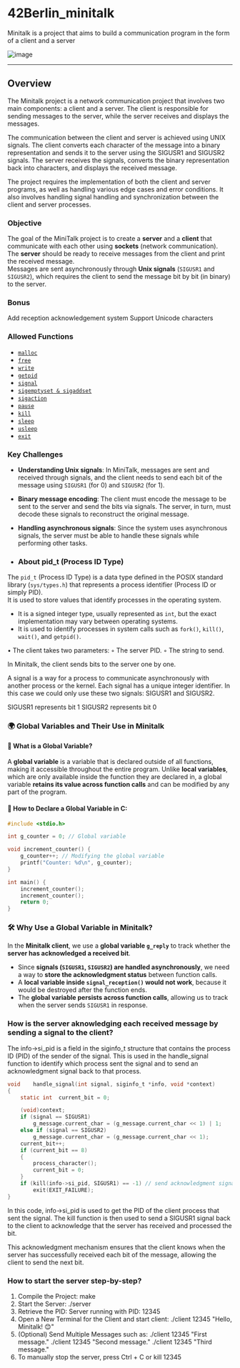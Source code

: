 # 42Berlin_minitalk
Minitalk is a project that aims to build a communication program in the form of a client and a server

![image](https://github.com/user-attachments/assets/cf3ddba3-9b89-4251-9438-4c8a201f4a7a)

---
<h2>Overview</h2>

The Minitalk project is a network communication project that involves two main components: a client and a server. The client is responsible for sending messages to the server, while the server receives and displays the messages.

The communication between the client and server is achieved using UNIX signals. The client converts each character of the message into a binary representation and sends it to the server using the SIGUSR1 and SIGUSR2 signals. The server receives the signals, converts the binary representation back into characters, and displays the received message.

The project requires the implementation of both the client and server programs, as well as handling various edge cases and error conditions. It also involves handling signal handling and synchronization between the client and server processes.

### Objective
The goal of the MiniTalk project is to create a **server** and a **client** that communicate with each other using **sockets** (network communication).  
The **server** should be ready to receive messages from the client and print the received message.  
Messages are sent asynchronously through **Unix signals** (`SIGUSR1` and `SIGUSR2`), which requires the client to send the message bit by bit (in binary) to the server.


### Bonus
Add reception acknowledgement system
Support Unicode characters

### Allowed Functions
<ul dir="auto">
<li><a href="https://man7.org/linux/man-pages/man3/free.3.html" rel="nofollow"><code>malloc</code></a></li>
<li><a href="https://man7.org/linux/man-pages/man3/free.3.html" rel="nofollow"><code>free</code></a></li>
<li><a href="https://man7.org/linux/man-pages/man2/write.2.html" rel="nofollow"><code>write</code></a></li>
<li><a href="https://man7.org/linux/man-pages/man2/getpid.2.html" rel="nofollow"><code>getpid</code></a></li>
<li><a href="https://man7.org/linux/man-pages/man2/signal.2.html" rel="nofollow"><code>signal</code></a></li>
<li><a href="https://man7.org/linux/man-pages/man3/sigsetops.3.html" rel="nofollow"><code>sigemptyset &amp; sigaddset</code></a></li>
<li><a href="https://man7.org/linux/man-pages/man2/sigaction.2.html" rel="nofollow"><code>sigaction</code></a></li>
<li><a href="https://man7.org/linux/man-pages/man2/pause.2.html" rel="nofollow"><code>pause</code></a></li>
<li><a href="https://man7.org/linux/man-pages/man2/kill.2.html" rel="nofollow"><code>kill</code></a></li>
<li><a href="https://man7.org/linux/man-pages/man3/sleep.3.html" rel="nofollow"><code>sleep</code></a></li>
<li><a href="https://man7.org/linux/man-pages/man3/usleep.3.html" rel="nofollow"><code>usleep</code></a></li>
<li><a href="https://man7.org/linux/man-pages/man3/exit.3.html" rel="nofollow"><code>exit</code></a></li>
</ul>


### Key Challenges
- **Understanding Unix signals**: In MiniTalk, messages are sent and received through signals, and the client needs to send each bit of the message using `SIGUSR1` (for 0) and `SIGUSR2` (for 1).
  
- **Binary message encoding**: The client must encode the message to be sent to the server and send the bits via signals. The server, in turn, must decode these signals to reconstruct the original message.
  
- **Handling asynchronous signals**: Since the system uses asynchronous signals, the server must be able to handle these signals while performing other tasks.

- ### About pid_t (Process ID Type)

The `pid_t` (Process ID Type) is a data type defined in the POSIX standard library (`sys/types.h`) that represents a process identifier (Process ID or simply PID).  
It is used to store values that identify processes in the operating system.

- It is a signed integer type, usually represented as `int`, but the exact implementation may vary between operating systems.
- It is used to identify processes in system calls such as `fork()`, `kill()`, `wait()`, and `getpid()`.

• The client takes two parameters:
◦ The server PID.
◦ The string to send.

In Minitalk, the client sends bits to the server one by one.

A signal is a way for a process to communicate asynchronously with another process or the kernel.
Each signal has a unique integer identifier. In this case we could only use these two signals: SIGUSR1 and SIGUSR2.

SIGUSR1 represents bit 1
SIGUSR2 represents bit 0
  

### 🌍 Global Variables and Their Use in Minitalk

#### 🔹 What is a Global Variable?
A **global variable** is a variable that is declared outside of all functions, making it accessible throughout the entire program. Unlike **local variables**, which are only available inside the function they are declared in, a global variable **retains its value across function calls** and can be modified by any part of the program.

#### 🔹 How to Declare a Global Variable in C:
```c
#include <stdio.h>

int g_counter = 0; // Global variable

void increment_counter() {
    g_counter++; // Modifying the global variable
    printf("Counter: %d\n", g_counter);
}

int main() {
    increment_counter();
    increment_counter();
    return 0;
}
```

### 🛠 Why Use a Global Variable in Minitalk?

In the **Minitalk client**, we use a **global variable `g_reply`** to track whether the **server has acknowledged a received bit**.

- Since **signals (`SIGUSR1`, `SIGUSR2`) are handled asynchronously**, we need a way to **store the acknowledgment status** between function calls.
- A **local variable inside `signal_reception()` would not work**, because it would be destroyed after the function ends.
- The **global variable persists across function calls**, allowing us to track when the server sends `SIGUSR1` in response.

### How is the server aknowledging each received message by sending a signal to the client?

The info->si_pid is a field in the siginfo_t structure that contains the process ID (PID) of the sender of the signal. This is used in the handle_signal function to identify which process sent the signal and to send an acknowledgment signal back to that process.

```c
void	handle_signal(int signal, siginfo_t *info, void *context)
{
    static int	current_bit = 0;

    (void)context;
    if (signal == SIGUSR1)
        g_message.current_char = (g_message.current_char << 1) | 1;
    else if (signal == SIGUSR2)
        g_message.current_char = (g_message.current_char << 1);
    current_bit++;
    if (current_bit == 8)
    {
        process_character();
        current_bit = 0;
    }
    if (kill(info->si_pid, SIGUSR1) == -1) // send acknowledgment signal to the client
        exit(EXIT_FAILURE);
}
```

In this code, info->si_pid is used to get the PID of the client process that sent the signal. The kill function is then used to send a SIGUSR1 signal back to the client to acknowledge that the server has received and processed the bit.

This acknowledgment mechanism ensures that the client knows when the server has successfully received each bit of the message, allowing the client to send the next bit.


### How to start the server step-by-step?

1. Compile the Project: make
2. Start the Server: ./server
3. Retrieve the PID: Server running with PID: 12345
4. Open a New Terminal for the Client and start client: ./client 12345 "Hello, Minitalk! 😊"
5. (Optional) Send Multiple Messages such as:
./client 12345 "First message."
./client 12345 "Second message."
./client 12345 "Third message."
6. To manually stop the server, press Ctrl + C or kill 12345





